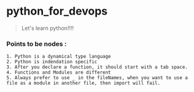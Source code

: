 # python_for_devops

> Let's learn python!!!!

### Points to be nodes :
    1. Python is a dynamical type language
    2. Python is indendation specific
    3. After you declare a function, it should start with a tab space. 
    4. Functions and Modules are different
    5. Always prefer to use _ in the fileNames, when you want to use a file as a module in another file, then import will fail.